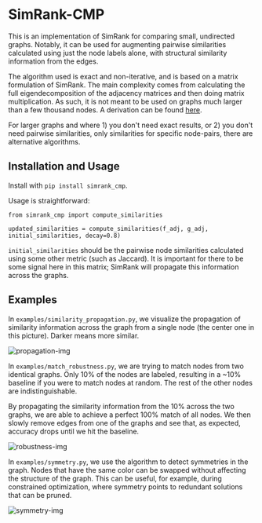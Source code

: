 # SimRank-CMP

This is an implementation of SimRank for comparing small, undirected graphs. Notably, it can be used for augmenting pairwise similarities calculated using just the node labels alone, with structural similarity information from the edges.

The algorithm used is exact and non-iterative, and is based on a matrix formulation of SimRank. The main complexity comes from calculating the full eigendecomposition of the adjacency matrices and then doing matrix multiplication. As such, it is not meant to be used on graphs much larger than a few thousand nodes. A derivation can be found [here](https://github.com/rzqx/simrank_cmp/blob/master/assets/explain.pdf).

For larger graphs and where 1) you don't need exact results, or 2) you don't need pairwise similarities, only similarities for specific node-pairs, there are alternative algorithms.

## Installation and Usage

Install with `pip install simrank_cmp`.

Usage is straightforward:

```
from simrank_cmp import compute_similarities

updated_similarities = compute_similarities(f_adj, g_adj, initial_similarities, decay=0.8)
```

`initial_similarities` should be the pairwise node similarities calculated using some other metric (such as Jaccard). It is important for there to be some signal here in this matrix; SimRank will propagate this information across the graphs.

## Examples

In `examples/similarity_propagation.py`, we visualize the propagation of similarity information across the graph from a single node (the center one in this picture). Darker means more similar.

![propagation-img](https://github.com/rzqx/simrank_cmp/blob/master/assets/similarity_propagation.png)

In `examples/match_robustness.py`, we are trying to match nodes from two identical graphs. Only 10% of the nodes are labeled, resulting in a ~10% baseline if you were to match nodes at random. The rest of the other nodes are indistinguishable.

By propagating the similarity information from the 10% across the two graphs, we are able to achieve a perfect 100% match of all nodes. We then slowly remove edges from one of the graphs and see that, as expected, accuracy drops until we hit the baseline.

![robustness-img](https://github.com/rzqx/simrank_cmp/blob/master/assets/match_robustness.png)

In `examples/symmetry.py`, we use the algorithm to detect symmetries in the graph. Nodes that have the same color can be swapped without affecting the structure of the graph. This can be useful, for example, during constrained optimization, where symmetry points to redundant solutions that can be pruned.

![symmetry-img](https://github.com/rzqx/simrank_cmp/blob/master/assets/symmetry.png)


